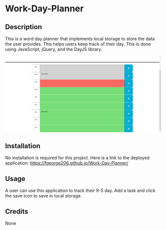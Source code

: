 # Work-Day-Planner

## Description
This is a word day planner that implements local storage to store the data the user provides. This helps users keep track of their day. This is done using JavaScript, jQuery, and the DayJS library.

![screenshot of the application](./assets/image/work-day-planner.png)

## Installation
No installation is required for this project. Here is a link to the deployed application: https://fgeorge206.github.io/Work-Day-Planner/

## Usage
A user can use this application to track their 9-5 day. Add a task and click the save icon to save in local storage.

## Credits
None